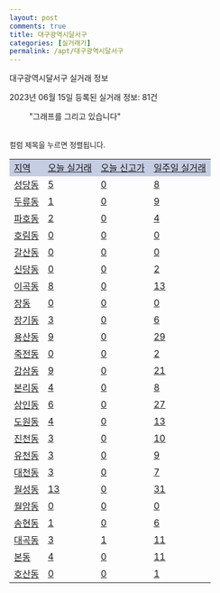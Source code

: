 ```yaml
---
layout: post
comments: true
title: 대구광역시달서구
categories: [실거래가]
permalink: /apt/대구광역시달서구
---
```


대구광역시달서구 실거래 정보

2023년 06월 15일 등록된 실거래 정보: 81건

<!--<script async src="https://pagead2.googlesyndication.com/pagead/js/adsbygoogle.js?client=ca-pub-3485438051770037"
 crossorigin="anonymous"></script>-->

<script type="text/javascript">
  google.charts.load('current', {'packages':['corechart']});
  google.charts.setOnLoadCallback(drawChart);

  function drawChart() {
    var data = google.visualization.arrayToDataTable([['거래일', '매매', '전월세', '전매'], ['21-01', 6, 3, 0], ['21-02', 0, 1, 0], ['21-03', 0, 4, 0], ['21-04', 0, 4, 0], ['21-05', 8, 0, 0], ['21-06', 141, 190, 5], ['21-07', 398, 346, 18], ['21-08', 286, 353, 7], ['21-09', 331, 315, 18], ['21-10', 295, 367, 125], ['21-11', 291, 297, 19], ['21-12', 173, 335, 28], ['22-01', 188, 380, 23], ['22-02', 176, 360, 15], ['22-03', 206, 354, 23], ['22-04', 215, 440, 24], ['22-05', 207, 365, 26], ['22-06', 156, 389, 27], ['22-07', 190, 468, 66], ['22-08', 243, 482, 49], ['22-09', 199, 442, 21], ['22-10', 193, 496, 34], ['22-11', 176, 446, 20], ['22-12', 220, 499, 42], ['23-01', 240, 609, 30], ['23-02', 436, 716, 42], ['23-03', 464, 601, 36], ['23-04', 413, 553, 47], ['23-05', 436, 462, 50], ['23-06', 45, 98, 11]]);

    var options = {
      title: '최근 1년간 유형별 거래량 추이',
      legend: { position: 'bottom' }
    };

    setTimeout(function() {
        var chart = new google.visualization.LineChart(document.getElementById('columnchart_material'));
        chart.draw(data, (options));
        document.getElementById('loading').style.display = 'none';
        var dayLabel = (new Date()).getDay();
        if (dayLabel < 2) {
            sorttable.innerSortFunction.apply(document.getElementById('week'), []);
            sorttable.innerSortFunction.apply(document.getElementById('week'), []);        
        }
        else {
            sorttable.innerSortFunction.apply(document.getElementById('today'), []);
            sorttable.innerSortFunction.apply(document.getElementById('today'), []);
        }
    }, 200);

  }
</script>

<div id="loading" style="z-index:20; display: block; margin-left: 35px">"그래프를 그리고 있습니다"</div>
<div id="columnchart_material" style="width: 95%; margin-left: -35px; display: block"></div>
<!--<div style="width: 95%; margin-left: -35px; display: block">
      <script async src="https://pagead2.googlesyndication.com/pagead/js/adsbygoogle.js?client=ca-pub-3485438051770037"
          crossorigin="anonymous"></script>
      <ins class="adsbygoogle"
          style="display:block"
          data-ad-format="fluid"
          data-ad-layout-key="-fb+5w+4e-db+86"
          data-ad-client="ca-pub-3485438051770037"
          data-ad-slot="1827090281"></ins>
      <script>
          (adsbygoogle = window.adsbygoogle || []).push({});
      </script>
</div>-->
<br>

<font size='small' style='font-size: small;'>컬럼 제목을 누르면 정렬됩니다.</font>
<table class="sortable">
  <tr style='background-color: rgba(114, 132, 186,0.4);'>
    <td id="region"><a href="#">지역</a></td>
    <td id="today"><a href="#">오늘 실거래</a></td>
    <td id="today_new"><a href="#">오늘 신고가</a></td>
    <td id="week"><a href="#">일주일 실거래</a></td>
  </tr>

  
  <tr class="item">
    <td><a href="대구광역시달서구성당동">성당동</a></td>
    <td><a href="대구광역시달서구성당동">5</a></td>
    <td><a href="대구광역시달서구성당동">0</a></td>
    <td><a href="대구광역시달서구성당동">8</a></td>
  </tr>
    

  <tr class="item">
    <td><a href="대구광역시달서구두류동">두류동</a></td>
    <td><a href="대구광역시달서구두류동">1</a></td>
    <td><a href="대구광역시달서구두류동">0</a></td>
    <td><a href="대구광역시달서구두류동">9</a></td>
  </tr>
    

  <tr class="item">
    <td><a href="대구광역시달서구파호동">파호동</a></td>
    <td><a href="대구광역시달서구파호동">2</a></td>
    <td><a href="대구광역시달서구파호동">0</a></td>
    <td><a href="대구광역시달서구파호동">4</a></td>
  </tr>
    

  <tr class="item">
    <td><a href="대구광역시달서구호림동">호림동</a></td>
    <td><a href="대구광역시달서구호림동">0</a></td>
    <td><a href="대구광역시달서구호림동">0</a></td>
    <td><a href="대구광역시달서구호림동">0</a></td>
  </tr>
    

  <tr class="item">
    <td><a href="대구광역시달서구갈산동">갈산동</a></td>
    <td><a href="대구광역시달서구갈산동">0</a></td>
    <td><a href="대구광역시달서구갈산동">0</a></td>
    <td><a href="대구광역시달서구갈산동">0</a></td>
  </tr>
    

  <tr class="item">
    <td><a href="대구광역시달서구신당동">신당동</a></td>
    <td><a href="대구광역시달서구신당동">0</a></td>
    <td><a href="대구광역시달서구신당동">0</a></td>
    <td><a href="대구광역시달서구신당동">2</a></td>
  </tr>
    

  <tr class="item">
    <td><a href="대구광역시달서구이곡동">이곡동</a></td>
    <td><a href="대구광역시달서구이곡동">8</a></td>
    <td><a href="대구광역시달서구이곡동">0</a></td>
    <td><a href="대구광역시달서구이곡동">13</a></td>
  </tr>
    

  <tr class="item">
    <td><a href="대구광역시달서구장동">장동</a></td>
    <td><a href="대구광역시달서구장동">0</a></td>
    <td><a href="대구광역시달서구장동">0</a></td>
    <td><a href="대구광역시달서구장동">0</a></td>
  </tr>
    

  <tr class="item">
    <td><a href="대구광역시달서구장기동">장기동</a></td>
    <td><a href="대구광역시달서구장기동">3</a></td>
    <td><a href="대구광역시달서구장기동">0</a></td>
    <td><a href="대구광역시달서구장기동">6</a></td>
  </tr>
    

  <tr class="item">
    <td><a href="대구광역시달서구용산동">용산동</a></td>
    <td><a href="대구광역시달서구용산동">9</a></td>
    <td><a href="대구광역시달서구용산동">0</a></td>
    <td><a href="대구광역시달서구용산동">29</a></td>
  </tr>
    

  <tr class="item">
    <td><a href="대구광역시달서구죽전동">죽전동</a></td>
    <td><a href="대구광역시달서구죽전동">0</a></td>
    <td><a href="대구광역시달서구죽전동">0</a></td>
    <td><a href="대구광역시달서구죽전동">2</a></td>
  </tr>
    

  <tr class="item">
    <td><a href="대구광역시달서구감삼동">감삼동</a></td>
    <td><a href="대구광역시달서구감삼동">9</a></td>
    <td><a href="대구광역시달서구감삼동">0</a></td>
    <td><a href="대구광역시달서구감삼동">21</a></td>
  </tr>
    

  <tr class="item">
    <td><a href="대구광역시달서구본리동">본리동</a></td>
    <td><a href="대구광역시달서구본리동">4</a></td>
    <td><a href="대구광역시달서구본리동">0</a></td>
    <td><a href="대구광역시달서구본리동">8</a></td>
  </tr>
    

  <tr class="item">
    <td><a href="대구광역시달서구상인동">상인동</a></td>
    <td><a href="대구광역시달서구상인동">6</a></td>
    <td><a href="대구광역시달서구상인동">0</a></td>
    <td><a href="대구광역시달서구상인동">27</a></td>
  </tr>
    

  <tr class="item">
    <td><a href="대구광역시달서구도원동">도원동</a></td>
    <td><a href="대구광역시달서구도원동">4</a></td>
    <td><a href="대구광역시달서구도원동">0</a></td>
    <td><a href="대구광역시달서구도원동">13</a></td>
  </tr>
    

  <tr class="item">
    <td><a href="대구광역시달서구진천동">진천동</a></td>
    <td><a href="대구광역시달서구진천동">3</a></td>
    <td><a href="대구광역시달서구진천동">0</a></td>
    <td><a href="대구광역시달서구진천동">10</a></td>
  </tr>
    

  <tr class="item">
    <td><a href="대구광역시달서구유천동">유천동</a></td>
    <td><a href="대구광역시달서구유천동">3</a></td>
    <td><a href="대구광역시달서구유천동">0</a></td>
    <td><a href="대구광역시달서구유천동">9</a></td>
  </tr>
    

  <tr class="item">
    <td><a href="대구광역시달서구대천동">대천동</a></td>
    <td><a href="대구광역시달서구대천동">3</a></td>
    <td><a href="대구광역시달서구대천동">0</a></td>
    <td><a href="대구광역시달서구대천동">7</a></td>
  </tr>
    

  <tr class="item">
    <td><a href="대구광역시달서구월성동">월성동</a></td>
    <td><a href="대구광역시달서구월성동">13</a></td>
    <td><a href="대구광역시달서구월성동">0</a></td>
    <td><a href="대구광역시달서구월성동">31</a></td>
  </tr>
    

  <tr class="item">
    <td><a href="대구광역시달서구월암동">월암동</a></td>
    <td><a href="대구광역시달서구월암동">0</a></td>
    <td><a href="대구광역시달서구월암동">0</a></td>
    <td><a href="대구광역시달서구월암동">0</a></td>
  </tr>
    

  <tr class="item">
    <td><a href="대구광역시달서구송현동">송현동</a></td>
    <td><a href="대구광역시달서구송현동">1</a></td>
    <td><a href="대구광역시달서구송현동">0</a></td>
    <td><a href="대구광역시달서구송현동">6</a></td>
  </tr>
    

  <tr class="item">
    <td><a href="대구광역시달서구대곡동">대곡동</a></td>
    <td><a href="대구광역시달서구대곡동">3</a></td>
    <td><a href="대구광역시달서구대곡동">1</a></td>
    <td><a href="대구광역시달서구대곡동">11</a></td>
  </tr>
    

  <tr class="item">
    <td><a href="대구광역시달서구본동">본동</a></td>
    <td><a href="대구광역시달서구본동">4</a></td>
    <td><a href="대구광역시달서구본동">0</a></td>
    <td><a href="대구광역시달서구본동">11</a></td>
  </tr>
    

  <tr class="item">
    <td><a href="대구광역시달서구호산동">호산동</a></td>
    <td><a href="대구광역시달서구호산동">0</a></td>
    <td><a href="대구광역시달서구호산동">0</a></td>
    <td><a href="대구광역시달서구호산동">1</a></td>
  </tr>
    


</table>


    